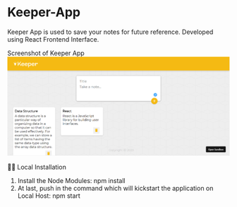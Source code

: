 # Keeper-App

Keeper App is used to save your notes for future reference. Developed using React Frontend Interface.

Screenshot of Keeper App
![](keeperappimage.png)

🏃‍♂️ Local Installation

1. Install the Node Modules:
npm install
2. At last, push in the command which will kickstart the application on Local Host:
npm start
